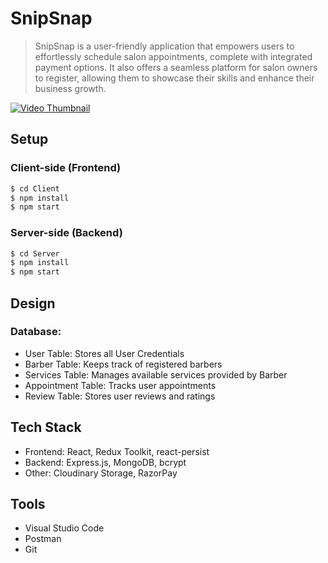 # SnipSnap

> SnipSnap is a user-friendly application that empowers users to effortlessly schedule salon appointments, complete with integrated payment options. It also offers a seamless platform for salon owners to register, allowing them to showcase their skills and enhance their business growth.


[![Video Thumbnail]("")](https://github.com/vinayak1809/Book-a-Barber/assets/63184281/1565d4c0-10cc-4927-9cc7-5acb2bc7e5f8)

## Setup

### Client-side (Frontend)

 ```bash
 $ cd Client
 $ npm install
 $ npm start
 ```

### Server-side (Backend)

 ```bash
 $ cd Server
 $ npm install
 $ npm start
 ```

## Design
### Database: 

  * User Table: Stores all User Credentials
  * Barber Table: Keeps track of registered barbers
  * Services Table: Manages available services provided by Barber
  * Appointment Table: Tracks user appointments
  * Review Table: Stores user reviews and ratings

## Tech Stack

  * Frontend: React, Redux Toolkit, react-persist
  * Backend: Express.js, MongoDB, bcrypt
  * Other: Cloudinary Storage, RazorPay

## Tools

  * Visual Studio Code
  * Postman
  * Git


